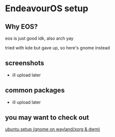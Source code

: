 # EndeavourOS setup 

## Why EOS?
eos is just good idk, also arch yay

tried with kde but gave up, so here's gnome instead

## screenshots
* ill upload later


## common packages
* ill upload later


## you may want to check out

[ubuntu setup (gnome on wayland/xorg & dwm)](https://github.com/cpp-johnny/ubuntu-setup/tree/main)
